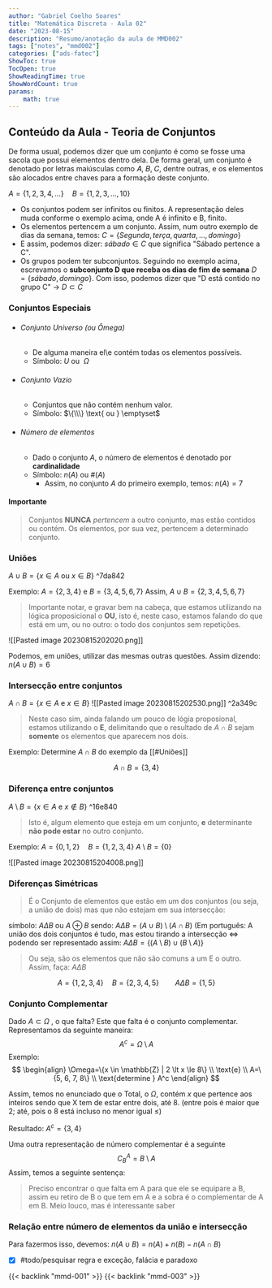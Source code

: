 ```yaml
---
author: "Gabriel Coelho Soares"
title: "Matemática Discreta - Aula 02"
date: "2023-08-15"
description: "Resumo/anotação da aula de MMD002"
tags: ["notes", "mmd002"]
categories: ["ads-fatec"]
ShowToc: true
TocOpen: true
ShowReadingTime: true
ShowWordCount: true
params: 
    math: true
---
```


## Conteúdo da Aula - Teoria de Conjuntos

De forma usual, podemos dizer que um conjunto é como se fosse uma sacola que possui elementos dentro dela. De forma geral, um conjunto é denotado por letras maiúsculas como 𝐴, 𝐵, 𝐶, dentre outras, e os elementos são alocados entre chaves para a formação deste conjunto.

$A =\{1,2,3,4,\dots\} \quad B=\{1,2,3,\dots,10\}$

- Os conjuntos podem ser infinitos ou finitos. A representação deles muda conforme o exemplo acima, onde A é infinito e B, finito.
- Os elementos pertencem a um conjunto. Assim, num outro exemplo de dias da semana, temos:
$C=\{Segunda, terça, quarta, \dots, domingo\}$
- E assim, podemos dizer: $sábado \in C$ que significa "Sábado pertence a C".
- Os grupos podem ter subconjuntos. Seguindo no exemplo acima, escrevamos o **subconjunto D que receba os dias de fim de semana** $D=\{sábado, domingo\}$. Com isso, podemos dizer que "D está contido no grupo C" → $D\subset C$  

### Conjuntos Especiais

- ###### Conjunto Universo (ou Ômega)

  - De alguma maneira el\e contém todas os elementos possíveis.
  - Símbolo: $U \text{ ou }\  \Omega$

- ###### Conjunto Vazio

  - Conjuntos que não contém nenhum valor.
  - Símbolo: $\{\\\} \text{  ou  }  \emptyset$

- ###### Número de elementos

  - Dado o conjunto $A$, o número de elementos é denotado por **cardinalidade**
  - Símbolo: $n(A) \text{ ou } \#(A)$
    - Assim, no conjunto $A$ do primeiro exemplo, temos: $n(A)=7$

#### Importante
>
> Conjuntos **NUNCA** *pertencem* a outro conjunto, mas estão contidos ou contém. Os elementos, por sua vez, pertencem a determinado conjunto.

### Uniões

$A \cup B =\{x \in A \text{ ou } x \in B\}$  ^7da842

Exemplo:
$A=\{2, 3, 4\} \text{  e  } B=\{3,4,5,6,7\}$
Assim, $A \cup B = \{2,3,4,5,6,7\}$
> Importante notar, e gravar bem na cabeça, que estamos utilizando na lógica proposicional o **OU**, isto é, neste caso, estamos falando do que está em um, ou no outro: o todo dos conjuntos sem repetições.  

![[Pasted image 20230815202020.png]]

Podemos, em uniões, utilizar das mesmas outras questões. Assim dizendo: $n(A \cup B)=6$

### Intersecção entre conjuntos

$A \cap B=\{x \in A \text {  e  } x \in B\}$
![[Pasted image 20230815202530.png]] ^2a349c

> Neste caso sim, ainda falando um pouco de lógia proposional, estamos utilizando o **E**, delimitando que o resultado de $A \cap B$ sejam **somente** os elementos que aparecem nos dois.
>

Exemplo:
Determine $A\cap B$ do exemplo da [[#Uniões]]

$$
A\cap B=\{3,4\}
$$

### Diferença entre conjuntos

$A \setminus B =\{x \in A \text{ e } x \notin B\}$ ^16e840

> Isto é, algum elemento que esteja em um conjunto, **e** determinante **não pode estar** no outro conjunto.

Exemplo:
$A=\{0,1,2\} \quad B=\{1,2,3,4\}$
$A\setminus B = \{0\}$

![[Pasted image 20230815204008.png]]

### Diferenças Simétricas
>
> É o Conjunto de elementos que estão em um dos conjuntos (ou seja, a união de dois) mas que não estejam em sua intersecção:

símbolo: $A\Delta B \text{  ou  } A \oplus B$
sendo: $A\Delta B=(A\cup B)\setminus (A \cap B)$ (Em português: A união dos dois conjuntos é tudo, mas estou tirando a intersecção $\iff$ podendo ser representado assim: $A\Delta B=\{(A\setminus B) \cup (B\setminus A)\}$

> Ou seja, são os elementos que não são comuns a um E o outro.
> Assim, faça: $A \Delta B$

$$A=\{1,2,3,4\} \quad B=\{2,3,4,5\} \qquad A\Delta B=\{1,5\}$$

### Conjunto Complementar

Dado $A \subset \Omega$ , o que falta? Este que falta é o conjunto complementar. Representamos da seguinte maneira:
$$
A^c = \Omega  \setminus A
$$
Exemplo:
$$
\begin{align}
\Omega=\{x \in \mathbb{Z} | 2 \lt x \le 8\}  \\
\text{e} \\
A=\{5, 6, 7, 8\} \\ \text{determine } A^c
\end{align}
$$

Assim, temos no enunciado que o Total, o $\Omega$, contém $x$ que pertence aos inteiros sendo que X tem de estar entre dois, até 8. (entre pois é maior que 2; até, pois o 8 está incluso no menor igual $\le$)

Resultado: $A^c=\{3,4\}$

Uma outra representação de número complementar é a seguinte
$$
C_B^A = B \setminus A
$$
Assim, temos a seguinte sentença:
> Preciso encontrar o que falta em A para que ele se equipare a B, assim eu retiro de B o que tem em A e a sobra é o complementar de A em B. Meio louco, mas é interessante saber
>
### Relação entre número de elementos da união e intersecção

Para fazermos isso, devemos:
$n(A \cup B) = n(A) + n(B) - n(A\cap B)$

- [x] #todo/pesquisar regra e exceção, falácia e paradoxo

{{< backlink "mmd-001" >}}
{{< backlink "mmd-003" >}}
